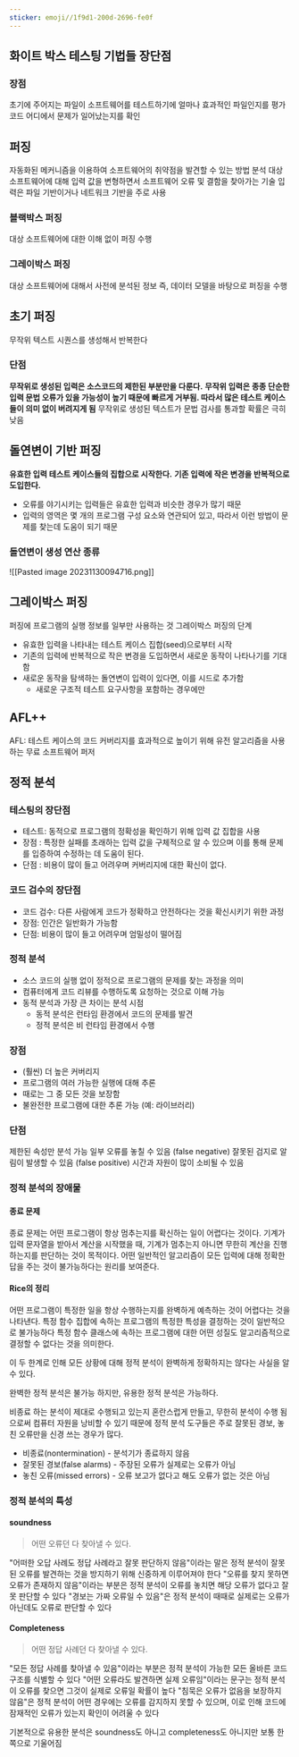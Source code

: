```yaml
---
sticker: emoji//1f9d1-200d-2696-fe0f
---
```

## 화이트 박스 테스팅 기법들 장단점
### 장점
초기에 주어지는 파일이 소프트웨어를 테스트하기에 얼마나 효과적인 파일인지를 평가
코드 어디에서 문제가 일어났는지를 확인
## 퍼징
자동화된 메커니즘을 이용하여 소프트웨어의 취약점을 발견할 수 있는 방법
분석 대상 소프트웨어에 대해 입력 값을 변형하면서 소프트웨어 오류 및 결함을 찾아가는 기술
입력은 파일 기반이거나 네트워크 기반을 주로 사용
### 블랙박스 퍼징
대상 소프트웨어에 대한 이해 없이 퍼징 수행
### 그레이박스 퍼징
대상 소프트웨어에 대해서 사전에 분석된 정보 즉, 데이터 모델을 바탕으로 퍼징을 수행
## 초기 퍼징
무작위 텍스트 시퀀스를 생성해서 반복한다
### 단점
**무작위로 생성된 입력은 소스코드의 제한된 부분만을 다룬다.**
**무작위 입력은 종종 단순한 입력 문법 오류가 있을 가능성이 높기 때문에 빠르게 거부됨. 따라서 많은 테스트 케이스들이 의미 없이 버려지게 됨**
무작위로 생성된 텍스트가 문법 검사를 통과할 확률은 극히 낮음
## 돌연변이 기반 퍼징
**유효한 입력 테스트 케이스들의 집합으로 시작한다.**
**기존 입력에 작은 변경을 반복적으로 도입한다.**
- 오류를 야기시키는 입력들은 유효한 입력과 비슷한 경우가 많기 때문
- 입력의 영역은 몇 개의 프로그램 구성 요소와 연관되어 있고, 따라서 이런 방법이 문제를 찾는데 도움이 되기 때문
### 돌연변이 생성 연산 종류 
![[Pasted image 20231130094716.png]]
## 그레이박스 퍼징
퍼징에 프로그램의 실행 정보를 일부만 사용하는 것
그레이박스 퍼징의 단계 
- 유효한 입력을 나타내는 테스트 케이스 집합(seed)으로부터 시작 
- 기존의 입력에 반복적으로 작은 변경을 도입하면서 새로운 동작이 나타나기를 기대함 
- 새로운 동작을 탐색하는 돌연변이 입력이 있다면, 이를 시드로 추가함 
	- 새로운 구조적 테스트 요구사항을 포함하는 경우에만
## AFL++
AFL: 테스트 케이스의 코드 커버리지를 효과적으로 높이기 위해 유전 알고리즘을 사용하는 무료 소프트웨어 퍼저

## 정적 분석
### 테스팅의 장단점
- 테스트: 동적으로 프로그램의 정확성을 확인하기 위해 입력 값 집합을 사용
- 장점 : 특정한 실패를 초래하는 입력 값을 구체적으로 알 수 있으며 이를 통해 문제를 입증하여 수정하는 데 도움이 된다.
- 단점 : 비용이 많이 들고 어려우며 커버리지에 대한 확신이 없다.
### 코드 검수의 장단점
- 코드 검수: 다른 사람에게 코드가 정확하고 안전하다는 것을 확신시키기 위한 과정 
- 장점: 인간은 일반화가 가능함 
- 단점: 비용이 많이 들고 어려우며 엄밀성이 떨어짐
### 정적 분석
- 소스 코드의 실행 없이 정적으로 프로그램의 문제를 찾는 과정을 의미 
- 컴퓨터에게 코드 리뷰를 수행하도록 요청하는 것으로 이해 가능 
- 동적 분석과 가장 큰 차이는 분석 시점 
	- 동적 분석은 런타임 환경에서 코드의 문제를 발견 
	- 정적 분석은 비 런타임 환경에서 수행
### 장점
- (훨씬) 더 높은 커버리지 
- 프로그램의 여러 가능한 실행에 대해 추론 
- 때로는 그 중 모든 것을 보장함 
- 불완전한 프로그램에 대한 추론 가능 (예: 라이브러리) 
### 단점  
제한된 속성만 분석 가능 
일부 오류를 놓칠 수 있음 (false negative) 
잘못된 검지로 알림이 발생할 수 있음 (false positive) 
시간과 자원이 많이 소비될 수 있음
### 정적 분석의 장애물
#### 종료 문제
종료 문제는 어떤 프로그램이 항상 멈추는지를 확신하는 일이 어렵다는 것이다.
기계가 입력 문자열을 받아서 계산을 시작했을 때, 기계가 멈추는지 아니면 무한히 계산을 진행하는지를 판단하는 것이 목적이다.
어떤 일반적인 알고리즘이 모든 입력에 대해 정확한 답을 주는 것이 불가능하다는 원리를 보여준다.
#### Rice의 정리
어떤 프로그램이 특정한 일을 항상 수행하는지를 완벽하게 예측하는 것이 어렵다는 것을 나타낸다.
특정 함수 집합에 속하는 프로그램의 특정한 특성을 결정하는 것이 일반적으로 불가능하다
특정 함수 클래스에 속하는 프로그램에 대한 어떤 성질도 알고리즘적으로 결정할 수 없다는 것을 의미한다.

이 두 한계로 인해 모든 상황에 대해 정적 분석이 완벽하게 정확하지는 않다는 사실을 알 수 있다.

완벽한 정적 분석은 불가능 하지만, 유용한 정적 분석은 가능하다.

비종료 하는 분석이 제대로 수행되고 있는지 혼란스럽게 만들고, 무한히 분석이 수행 됨으로써 컴퓨터 자원을 낭비할 수 있기 때문에 정적 분석 도구들은 주로 잘못된 경보, 놓친 오류만을 신경 쓰는 경우가 많다.
- 비종료(nontermination) - 분석기가 종료하지 않음
- 잘못된 경보(false alarms) - 주장된 오류가 실제로는 오류가 아님
- 놓친 오류(missed errors) - 오류 보고가 없다고 해도 오류가 없는 것은 아님

### 정적 분석의 특성
#### soundness
> 어떤 오류던 다 찾아낼 수 있다.

"어떠한 오답 사례도 정답 사례라고 잘못 판단하지 않음"이라는 말은 정적 분석이 잘못된 오류를 발견하는 것을 방지하기 위해 신중하게 이루어져야 한다
"오류를 찾지 못하면 오류가 존재하지 않음"이라는 부분은 정적 분석이 오류를 놓치면 해당 오류가 없다고 잘못 판단할 수 있다
"경보는 가짜 오류일 수 있음"은 정적 분석이 때때로 실제로는 오류가 아닌데도 오류로 판단할 수 있다
#### Completeness
> 어떤 정답 사례던 다 찾아낼 수 있다.

"모든 정답 사례를 찾아낼 수 있음"이라는 부분은 정적 분석이 가능한 모든 올바른 코드 구조를 식별할 수 있다
"어떤 오류라도 발견하면 실제 오류임"이라는 문구는 정적 분석이 오류를 찾으면 그것이 실제로 오류일 확률이 높다
"침묵은 오류가 없음을 보장하지 않음"은 정적 분석이 어떤 경우에는 오류를 감지하지 못할 수 있으며, 이로 인해 코드에 잠재적인 오류가 있는지 확인이 어려울 수 있다


기본적으로 유용한 분석은 soundness도 아니고 completeness도 아니지만 보통 한 쪽으로 기울어짐